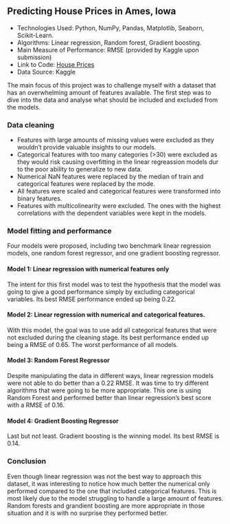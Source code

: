 ## Predicting House Prices in Ames, Iowa

- Technologies Used: Python, NumPy, Pandas, Matplotlib, Seaborn, Scikit-Learn.
- Algorithms: Linear regression, Random forest, Gradient boosting.
- Main Measure of Performance: RMSE (provided by Kaggle upon submission)
- Link to Code: [House Prices](https://github.com/asenzaya/data-science-projects/blob/main/house_prices%20(linear%20regression)/house_prices.ipynb)
- Data Source: Kaggle

The main focus of this project was to challenge myself with a dataset that has an overwhelming amount of features available. The first step was to dive into the data and analyse what should be included and excluded from the models. 

### Data cleaning

- Features with large amounts of missing values were excluded as they wouldn’t provide valuable insights to our models. 
- Categorical features with too many categories (>30) were excluded as they would risk causing overfitting in the linear regreassion models dur to the poor ability to generalize to new data. 
- Numerical NaN features were replaced by the median of train and categorical features were replaced by the mode.
- All features were scaled and categorical features were transformed into binary features.
- Features with multicolinearity were excluded. The ones with the highest correlations with the dependent variables were kept in the models.


### Model fitting and performance

Four models were proposed, including two benchmark linear regression models, one random forest regressor, and one gradient boosting regressor. 

#### Model 1: Linear regression with numerical features only

The intent for this first model was to test the hypothesis that the model was going to give a good performance simply by excluding categorical variables. Its best RMSE performance ended up being 0.22.

#### Model 2: Linear regression with numerical and categorical features.

With this model, the goal was to use add all categorical features that were not excluded during the cleaning stage. Its best performance ended up being a RMSE of 0.65. The worst performance of all models.

#### Model 3: Random Forest Regressor

Despite manipulating the data in different ways, linear regression models were not able to do better than a 0.22 RMSE. It was time to try different algorithms that were going to be more appropriate. This one is using Random Forest and performed better than linear regression’s best score with a RMSE of 0.16.

#### Model 4: Gradient Boosting Regressor

Last but not least. Gradient boosting is the winning model. Its best RMSE is 0.14.

### Conclusion

Even though linear regression was not the best way to approach this dataset, it was interesting to notice how much better the numerical only performed compared to the one that included categorical features. This is most likely due to the model struggling to handle a large amount of features. Random forests and grandient boosting are more appropriate in those situation and it is with no surprise they performed better.
